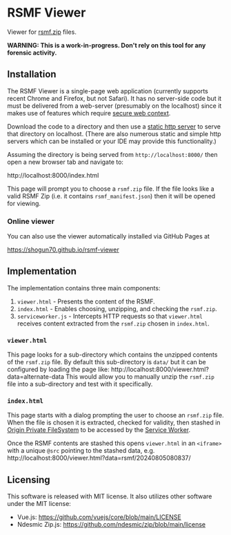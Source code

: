# RSMF Viewer

Viewer for [rsmf.zip](https://help.relativity.com/RelativityOne/Content/System_Guides/Relativity_Short_Message_Format/Processing_an_RSMF_file.htm#RSMFzip) files.

**WARNING: This is a work-in-progress. Don't rely on this tool for any forensic activity.**

## Installation

The RSMF Viewer is a single-page web application (currently supports recent Chrome and Firefox, but not Safari). 
It has no server-side code but it must be delivered from a web-server (presumably on the localhost) 
since it makes use of features which require [secure web context](https://developer.mozilla.org/en-US/docs/Web/Security/Secure_Contexts).

Download the code to a directory and then use a [static http server](https://gist.github.com/willurd/5720255) to serve that directory on localhost.
(There are also numerous static and simple http servers which can be installed or your IDE may provide this functionality.)

Assuming the directory is being served from `http://localhost:8000/` then open a new browser tab and navigate to:

  http://localhost:8000/index.html

This page will prompt you to choose a `rsmf.zip` file. 
If the file looks like a valid RSMF Zip (i.e. it contains `rsmf_manifest.json`) then it will be opened for viewing.

### Online viewer

You can also use the viewer automatically installed via GitHub Pages at 

  https://shogun70.github.io/rsmf-viewer

## Implementation

The implementation contains three main components:

1. `viewer.html` - Presents the content of the RSMF.
2. `index.html` - Enables choosing, unzipping, and checking the `rsmf.zip`. 
3. `serviceworker.js` - Intercepts HTTP requests so that `viewer.html` receives content extracted from the `rsmf.zip` chosen in `index.html`.

### `viewer.html`
This page looks for a sub-directory which contains the unzipped contents of the `rsmf.zip` file.
By default this sub-directory is `data/` but it can be configured by loading the page like: 
    http://localhost:8000/viewer.html?data=alternate-data
This would allow you to manually unzip the `rsmf.zip` file into a sub-directory and test with it specifically.

### `index.html`
This page starts with a dialog prompting the user to choose an `rsmf.zip` file. 
When the file is chosen it is extracted, checked for validity, then stashed in [Origin Private FileSystem](https://developer.mozilla.org/en-US/docs/Web/API/File_System_API/Origin_private_file_system)
to be accessed by the [Service Worker](https://developer.mozilla.org/en-US/docs/Web/API/Service_Worker_API).

Once the RSMF contents are stashed this opens `viewer.html` in an `<iframe>` with a unique `@src` pointing to the stashed data, e.g.
    http://localhost:8000/viewer.html?data=rsmf/20240805080837/


## Licensing

This software is released with MIT license. 
It also utilizes other software under the MIT license:

- Vue.js: https://github.com/vuejs/core/blob/main/LICENSE
- Ndesmic Zip.js: https://github.com/ndesmic/zip/blob/main/license